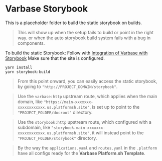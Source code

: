 # Varbase Storybook

This is a placeholder folder to build the static storybook on builds.

> This will show up when the setup fails to build or point in the right way.
> or when the auto storybook build system fails with a bug in components.

To build the static Storybook:
Follow with [Integration of Varbase with Storybook](https://docs.varbase.vardot.com/v/10.0.x/developers/theme-development-with-varbase/integration-of-varbase-with-storybook)
Make sure that the site is configured.

```
yarn install
yarn storybook:build
```

> From this point onward, you can easily access the static storybook,
> by going to `"http://PROJECT_DOMAIN/storybook"`.

> Use the `varbase:http` upstream route, which applies when the main domain, like `"https://main-xxxxxxx-xxxxxxxxxxxx.us.platformsh.site"`,
> is set up to point to the `"PROJECT_FOLDER/docroot"` directory.

> Use the `storybook:http` upstream route, which configured with a subdomain, like `"storybook.main-xxxxxxx-xxxxxxxxxxxx.us.platformsh.site"`,
> it will instead point to the `"PROJECT_FOLDER/storybook"` directory.

> By the way the `applications.yaml` and `routes.yaml` in
> the `.platform` have all configs ready for the **Varbase Platform.sh Template**.
